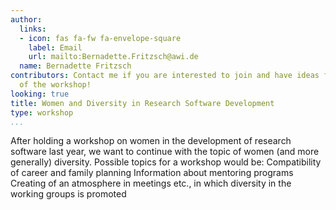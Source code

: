 ```yaml
---
author:
  links:
  - icon: fas fa-fw fa-envelope-square
    label: Email
    url: mailto:Bernadette.Fritzsch@awi.de
  name: Bernadette Fritzsch
contributors: Contact me if you are interested to join and have ideas for the organisation
  of the workshop!
looking: true
title: Women and Diversity in Research Software Development
type: workshop
...
```


After holding a workshop on women in the development of research software last year, we want to continue with the topic of women (and more generally) diversity. Possible topics for a workshop would be: Compatibility of career and family planning Information about mentoring programs Creating of an atmosphere in meetings etc., in which diversity in the working groups is promoted

